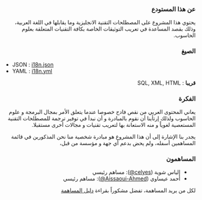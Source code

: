 <div dir="rtl">

### عن هذا المستودع
يحتوي هذا المشروع على المصطلحات التقنية الانجليزية وما يقابلها في اللغة العربية، وذلك بقصد المساعدة في تعريب التوثيقات الخاصة بكافة التقنيات المتعلقة بعلوم الحاسوب.

### الصيغ 
<div dir="ltr">

- JSON : [i18n.json](https://github.com/celyes/i18n/blob/master/i18n.json)
- YAML : [i18n.yml](https://github.com/celyes/i18n/blob/master/i18n.yml)
</div>

**قريبا** : SQL, XML, HTML

### الفكرة 
يعاني المحتوى العربي من نقص فادح خصوصا عندما يتعلق الأمر بمجال البرمجة و علوم الحاسوب ولذلك إرتأينا أن نقوم بالمبادرة و أن نبدأ في توفير ترجمة للمصطلحات التقنية المستعصية لغوياً و منه الاستعانة بها لتعريب تقنيات و مجالات أخرى مستقبلا.

يجدر بنا الإشارة إلى أن هذا المشروع هو مبادرة شخصية منا نحن المذكورين في قائمة المساهمين أسفله، ولم يحض بدعم أي جهة و مؤسسة من قبل، 

### المساهمون
- إلياس شوية <span dir="ltr">([@celyes](https://github.com/celyes))</span>: مساهم رئيسي
- أحمد عيساوي <span dir="ltr">([@Aissaoui-Ahmed](https://github.com/Aissaoui-Ahmed))</span>: مساهم رئيسي

لكل من يريد المساهمة، تفضل مشكوراً بقراءة [دليل المساهمة](CONTRIBUTING.md)
</div>
